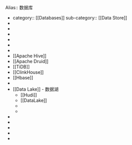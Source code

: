 Alias:: 数据库

- category:: [[Databases]]
  sub-category:: [[Data Store]]
-
-
-
-
-
-
- [[Apache Hive]]
- [[Apache Druid]]
- [[TiDB]]
- [[ClinkHouse]]
- [[Hbase]]
-
- [[Data Lake]] - 数据湖
	- [[Hudi]]
	- [[DataLake]]
	-
	-
-
-
-
-
-